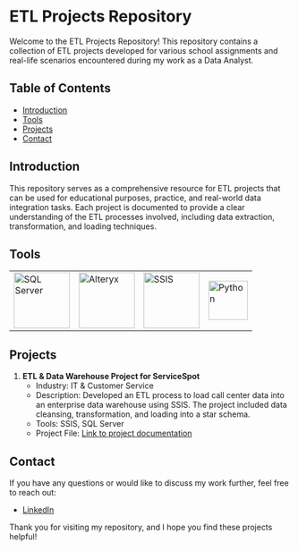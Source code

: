 # ETL Projects Repository

Welcome to the ETL Projects Repository! This repository contains a collection of ETL projects developed for various school assignments and real-life scenarios encountered during my work as a Data Analyst.

## Table of Contents 

- [Introduction](#introduction)
- [Tools](#tools)
- [Projects](#projects)
- [Contact](#contact)

## Introduction

This repository serves as a comprehensive resource for ETL projects that can be used for educational purposes, practice, and real-world data integration tasks. Each project is documented to provide a clear understanding of the ETL processes involved, including data extraction, transformation, and loading techniques.

## Tools
<table>
<tr>
<td><a href="#"><img src="https://upload.wikimedia.org/wikipedia/commons/4/4b/Microsoft_SQL_Server_logo.png" alt="SQL Server" align="center" width="100"/></a></td>
<td><a href="#"><img src="https://upload.wikimedia.org/wikipedia/commons/0/08/Alteryx_Logo.svg" alt="Alteryx" align="center" width="100"/></a></td>
<td><a href="#"><img src="Images/logo.png" alt="SSIS" align="center" width="100"/></a></td>
<td><a href="#"><img src="https://upload.wikimedia.org/wikipedia/commons/thumb/c/c3/Python-logo-notext.svg/1200px-Python-logo-notext.svg.png" alt="Python" align="center" width="70"/></a></td>
</tr>
</table>


## Projects

1. **ETL & Data Warehouse Project for ServiceSpot**
   - Industry: IT & Customer Service
   - Description: Developed an ETL process to load call center data into an enterprise data warehouse using SSIS. The project included data cleansing, transformation, and loading into a star schema.
   - Tools: SSIS, SQL Server
   - Project File: [Link to project documentation](Project_1_ETL_Data_Warehouse_for_ServiceSpot.md)

## Contact

If you have any questions or would like to discuss my work further, feel free to reach out:

- [LinkedIn](https://www.linkedin.com/in/misszeferino/)

Thank you for visiting my repository, and I hope you find these projects helpful!
